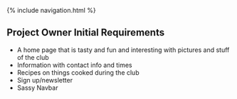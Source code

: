 {% include navigation.html %}
## Project Owner Initial Requirements

- A home page that is tasty and fun and interesting with pictures and stuff of the club
- Information with contact info and times
- Recipes on things cooked during the club
- Sign up/newsletter
- Sassy Navbar

